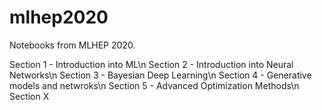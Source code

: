 # mlhep2020

Notebooks from MLHEP 2020.

Section 1 - Introduction into ML\n
Section 2 - Introduction into Neural Networks\n
Section 3 - Bayesian Deep Learning\n
Section 4 - Generative models and netwroks\n
Section 5 - Advanced Optimization Methods\n
Section X
